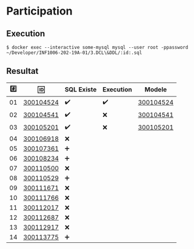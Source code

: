 # Participation

## Execution

```
$ docker exec --interactive some-mysql mysql --user root -ppassword ~/Developer/INF1006-202-19A-01/3.DCL\&DDL/:id:.sql
```

## Resultat


|:hash:| :id:                       | SQL Existe         | Execution          | Modele                            |
|------|----------------------------|--------------------|--------------------|-----------------------------------|
| 01   | [300104524](300104524.sql) | :heavy_check_mark: | :heavy_check_mark: | [300104524](images/300104524.png) |
| 02   | [300104541](300104541.sql) | :heavy_check_mark: | :x:                | [300104541](errors/300104541.txt) |
| 03   | [300105201](300105201.sql) | :heavy_check_mark: | :x:                | [300105201](errors/300105201.txt) |
| 04   | [300106918](300106918.sql) | :x:                |
| 05   | [300107361](300107361.sql) | :heavy_plus_sign:  |
| 06   | [300108234](300108234.sql) | :heavy_plus_sign:  |
| 07   | [300110500](300110500.sql) | :x:                |
| 08   | [300110529](300110529.sql) | :heavy_plus_sign:  |
| 09   | [300111671](300111671.sql) | :x:                |
| 10   | [300111766](300111766.sql) | :x:                |
| 11   | [300112017](300112017.sql) | :x:                |
| 12   | [300112687](300112687.sql) | :x:                |
| 13   | [300112917](300112917.sql) | :x:                |
| 14   | [300113775](300113775.sql) | :heavy_plus_sign:  |
